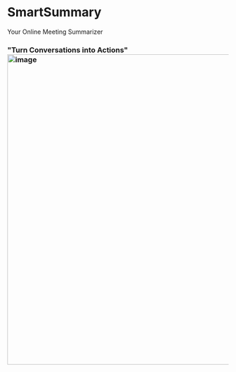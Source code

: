 # SmartSummary
Your Online Meeting Summarizer


### "Turn Conversations into Actions"                                                <img width="747" height="706" alt="image" src="https://github.com/user-attachments/assets/7061c3db-be46-4a67-80f8-5a9759c4ef23" />






